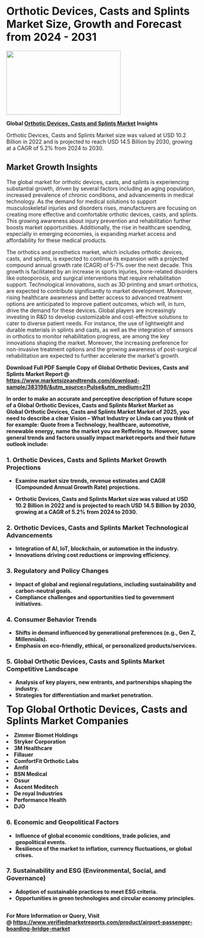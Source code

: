 <H1>Orthotic Devices, Casts and Splints Market Size, Growth and Forecast from 2024 - 2031</H1><img class="aligncenter size-medium wp-image-584254" src="https://thirdeyenews.in/wp-content/uploads/2024/09/Global-Market-Research-300x168.jpeg" alt="" width="300" height="168" /><p><strong>Global&nbsp;<a href="https://www.marketsizeandtrends.com/download-sample/383198/&amp;utm_source=Pulse&amp;utm_medium=211">Orthotic Devices, Casts and Splints Market</a> Insights</strong></p><p>Orthotic Devices, Casts and Splints Market size was valued at USD 10.2 Billion in 2022 and is projected to reach USD 14.5 Billion by 2030, growing at a CAGR of 5.2% from 2024 to 2030.</p><p><h2>Market Growth Insights</h2> <p>The global market for orthotic devices, casts, and splints is experiencing substantial growth, driven by several factors including an aging population, increased prevalence of chronic conditions, and advancements in medical technology. As the demand for medical solutions to support musculoskeletal injuries and disorders rises, manufacturers are focusing on creating more effective and comfortable orthotic devices, casts, and splints. This growing awareness about injury prevention and rehabilitation further boosts market opportunities. Additionally, the rise in healthcare spending, especially in emerging economies, is expanding market access and affordability for these medical products.</p> <p><strong></strong></p> <p>The orthotics and prosthetics market, which includes orthotic devices, casts, and splints, is expected to continue its expansion with a projected compound annual growth rate (CAGR) of 5-7% over the next decade. This growth is facilitated by an increase in sports injuries, bone-related disorders like osteoporosis, and surgical interventions that require rehabilitation support. Technological innovations, such as 3D printing and smart orthotics, are expected to contribute significantly to market development. Moreover, rising healthcare awareness and better access to advanced treatment options are anticipated to improve patient outcomes, which will, in turn, drive the demand for these devices. Global players are increasingly investing in R&D to develop customizable and cost-effective solutions to cater to diverse patient needs. For instance, the use of lightweight and durable materials in splints and casts, as well as the integration of sensors in orthotics to monitor rehabilitation progress, are among the key innovations shaping the market. Moreover, the increasing preference for non-invasive treatment options and the growing awareness of post-surgical rehabilitation are expected to further accelerate the market's growth. <p><strong></p><p><span class=""><strong>Download Full PDF Sample Copy of Global Orthotic Devices, Casts and Splints Market Report</strong> @ <a href="https://www.marketsizeandtrends.com/download-sample/383198/&amp;utm_source=Pulse&amp;utm_medium=211" target="_blank">https://www.marketsizeandtrends.com/download-sample/383198/&amp;utm_source=Pulse&amp;utm_medium=211</a></span></p><p>In order to make an accurate and perceptive description of future scope of a Global&nbsp;Orthotic Devices, Casts and Splints Market Market as Global&nbsp;Orthotic Devices, Casts and Splints Market Market of 2025, you need to describe a clear Vision &ndash; What Industry or Linda can you think of for example: Quote from a Technology, healthcare, automotive, renewable energy, name the market you are Reffering to. However, some general trends and factors usually impact market reports and their future outlook include:</p><h3>1.&nbsp;<strong>Orthotic Devices, Casts and Splints Market Growth Projections</strong></h3><ul><li>Examine market size trends, revenue estimates and CAGR (Compounded Annual Growth Rate) projections.</li><li><p>Orthotic Devices, Casts and Splints Market size was valued at USD 10.2 Billion in 2022 and is projected to reach USD 14.5 Billion by 2030, growing at a CAGR of 5.2% from 2024 to 2030.</p></li></ul><h3>2.&nbsp;<strong>Orthotic Devices, Casts and Splints Market Technological Advancements</strong></h3><ul><li>Integration of AI, IoT, blockchain, or automation in the industry.</li><li>Innovations driving cost reductions or improving efficiency.</li></ul><h3>3.&nbsp;<strong>Regulatory and Policy Changes</strong></h3><ul><li>Impact of global and regional regulations, including sustainability and carbon-neutral goals.</li><li>Compliance challenges and opportunities tied to government initiatives.</li></ul><h3>4.&nbsp;<strong>Consumer Behavior Trends</strong></h3><ul><li>Shifts in demand influenced by generational preferences (e.g., Gen Z, Millennials).</li><li>Emphasis on eco-friendly, ethical, or personalized products/services.</li></ul><h3>5.&nbsp;<strong>Global Orthotic Devices, Casts and Splints Market Competitive Landscape</strong></h3><ul><li>Analysis of key players, new entrants, and partnerships shaping the industry.</li><li>Strategies for differentiation and market penetration.</li></ul><p data-pm-slice="1 1 []"><span style="color: inherit; font-family: inherit; font-size: 25px;">Top Global Orthotic Devices, Casts and Splints Market Companies</span></p><div class="" data-test-id=""><p><li>Zimmer Biomet Holdings</li><li> Stryker Corporation</li><li> 3M Healthcare</li><li> Fillauer</li><li> ComfortFit Orthotic Labs</li><li> Amfit</li><li> BSN Medical</li><li> Ossur</li><li> Ascent Meditech</li><li> De royal Industries</li><li> Performance Health</li><li> DJO</li></p></div><h3>6.&nbsp;<strong>Economic and Geopolitical Factors</strong></h3><ul><li>Influence of global economic conditions, trade policies, and geopolitical events.</li><li>Resilience of the market to inflation, currency fluctuations, or global crises.</li></ul><h3>7.&nbsp;<strong>Sustainability and ESG (Environmental, Social, and Governance)</strong></h3><ul><li>Adoption of sustainable practices to meet ESG criteria.</li><li>Opportunities in green technologies and circular economy principles.</li></ul><h2><strong style="font-size: 14px;">For More Information or Query, Visit @&nbsp;</strong><a style="background-color: #ffffff; font-size: 14px;" href="https://www.marketsizeandtrends.com/report/orthotic-devices-casts-and-splints-market/" target="_blank">https://www.verifiedmarketreports.com/product/airport-passenger-boarding-bridge-market</a></h2>
